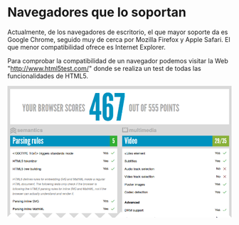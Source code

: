 # Navegadores que lo soportan

Actualmente, de los navegadores de escritorio, el que mayor soporte da es Google Chrome, seguido muy de cerca por Mozilla Firefox y Apple Safari. El que menor compatibilidad ofrece es Internet Explorer.

Para comprobar la compatibilidad de un navegador podemos visitar la Web "<a href="http://www.html5test.com/">http://www.html5test.com/</a>" donde se realiza un test de todas las funcionalidades de HTML5.

![](images/html5_test_example.png)